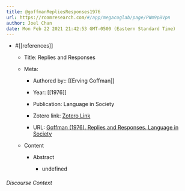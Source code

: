 ```yaml
---
title: @goffmanRepliesResponses1976
url: https://roamresearch.com/#/app/megacoglab/page/PWm9pBVpn
author: Joel Chan
date: Mon Feb 22 2021 21:42:53 GMT-0500 (Eastern Standard Time)
---
```


- #[[references]]

    - Title: Replies and Responses

    - Meta:

        - Authored by:: [[Erving Goffman]]

        - Year: [[1976]]

        - Publication: Language in Society

        - Zotero link: [Zotero Link](zotero://select/items/7_CWRKNGJZ)

        - URL: [Goffman (1976). Replies and Responses. Language in Society](https://www.jstor.org/stable/4166887)

    - Content

        - Abstract

            - undefined

###### Discourse Context


